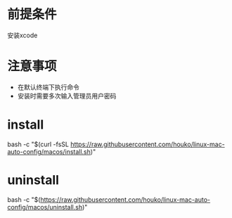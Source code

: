 # 前提条件

安装xcode

# 注意事项

- 在默认终端下执行命令
- 安装时需要多次输入管理员用户密码

# install

bash -c "$(curl -fsSL https://raw.githubusercontent.com/houko/linux-mac-auto-config/macos/install.sh)"

# uninstall
bash -c "$(https://raw.githubusercontent.com/houko/linux-mac-auto-config/macos/uninstall.sh)"


